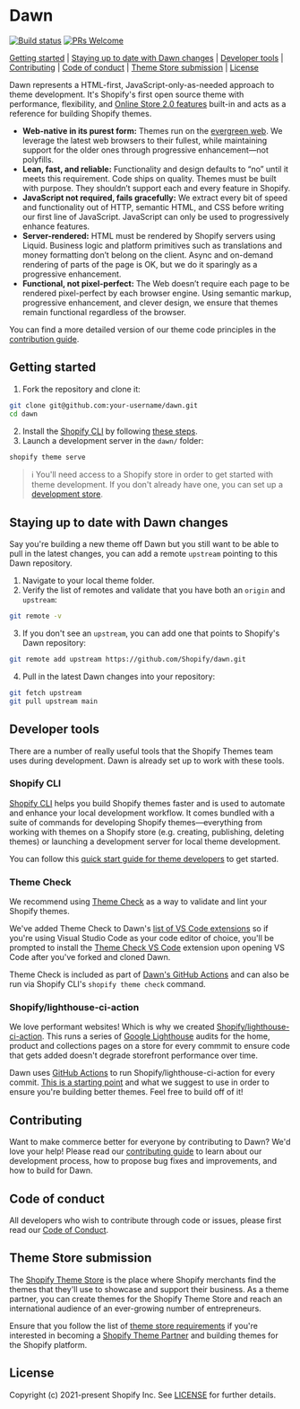 # Dawn

[![Build status](https://github.com/shopify/dawn/actions/workflows/lighthouse-ci.yml/badge.svg?branch=main)](https://github.com/Shopify/dawn/actions/workflows/lighthouse-ci.yml?query=branch%3Amain)
[![PRs Welcome](https://img.shields.io/badge/PRs-welcome-brightgreen.svg?color=informational)](/CONTRIBUTING.md)

[Getting started](#getting-started) |
[Staying up to date with Dawn changes](#staying-up-to-date-with-dawn-changes) |
[Developer tools](#developer-tools) |
[Contributing](#contributing) |
[Code of conduct](#code-of-conduct) |
[Theme Store submission](#theme-store-submission) |
[License](#license)

Dawn represents a HTML-first, JavaScript-only-as-needed approach to theme development. It's Shopify's first open source theme with performance, flexibility, and [Online Store 2.0 features](https://www.shopify.com/partners/blog/shopify-online-store) built-in and acts as a reference for building Shopify themes.

* **Web-native in its purest form:** Themes run on the [evergreen web](https://www.w3.org/2001/tag/doc/evergreen-web/). We leverage the latest web browsers to their fullest, while maintaining support for the older ones through progressive enhancement—not polyfills.
* **Lean, fast, and reliable:** Functionality and design defaults to “no” until it meets this requirement. Code ships on quality. Themes must be built with purpose. They shouldn’t support each and every feature in Shopify.
* **JavaScript not required, fails gracefully:** We extract every bit of speed and functionality out of HTTP, semantic HTML, and CSS before writing our first line of JavaScript. JavaScript can only be used to progressively enhance features.
* **Server-rendered:** HTML must be rendered by Shopify servers using Liquid. Business logic and platform primitives such as translations and money formatting don’t belong on the client. Async and on-demand rendering of parts of the page is OK, but we do it sparingly as a progressive enhancement.
* **Functional, not pixel-perfect:** The Web doesn’t require each page to be rendered pixel-perfect by each browser engine. Using semantic markup, progressive enhancement, and clever design, we ensure that themes remain functional regardless of the browser.

You can find a more detailed version of our theme code principles in the [contribution guide](https://github.com/Shopify/dawn/blob/main/.github/CONTRIBUTING.md#theme-code-principles).

## Getting started

1. Fork the repository and clone it:
```sh
git clone git@github.com:your-username/dawn.git
cd dawn
```
2. Install the [Shopify CLI](https://github.com/Shopify/shopify-cli) by following [these steps](https://shopify.dev/themes/tools/cli/installation).
3. Launch a development server in the `dawn/` folder:
```sh
shopify theme serve
```

>:information_source: You'll need access to a Shopify store in order to get started with theme development. If you don't already have one, you can set up a [development store](https://shopify.dev/themes/tools/development-stores).

## Staying up to date with Dawn changes

Say you're building a new theme off Dawn but you still want to be able to pull in the latest changes, you can add a remote `upstream` pointing to this Dawn repository.

1. Navigate to your local theme folder.
2. Verify the list of remotes and validate that you have both an `origin` and `upstream`:
```sh
git remote -v
```
3. If you don't see an `upstream`, you can add one that points to Shopify's Dawn repository:
```sh
git remote add upstream https://github.com/Shopify/dawn.git
```
4. Pull in the latest Dawn changes into your repository:
```sh
git fetch upstream
git pull upstream main
```

## Developer tools

There are a number of really useful tools that the Shopify Themes team uses during development. Dawn is already set up to work with these tools.

### Shopify CLI

[Shopify CLI](https://github.com/Shopify/shopify-cli) helps you build Shopify themes faster and is used to automate and enhance your local development workflow. It comes bundled with a suite of commands for developing Shopify themes—everything from working with themes on a Shopify store (e.g. creating, publishing, deleting themes) or launching a development server for local theme development.

You can follow this [quick start guide for theme developers](https://github.com/Shopify/shopify-cli#quick-start-guide-for-theme-developers) to get started.

### Theme Check

We recommend using [Theme Check](https://github.com/shopify/theme-check) as a way to validate and lint your Shopify themes.

We've added Theme Check to Dawn's [list of VS Code extensions](https://github.com/Shopify/dawn/blob/update-README/.vscode/extensions.json) so if you're using Visual Studio Code as your code editor of choice, you'll be prompted to install the [Theme Check VS Code](https://marketplace.visualstudio.com/items?itemName=Shopify.theme-check-vscode) extension upon opening VS Code after you've forked and cloned Dawn.

Theme Check is included as part of [Dawn's GitHub Actions](https://github.com/Shopify/dawn/tree/main/.github/workflows) and can also be run via Shopify CLI's `shopify theme check` command.

### Shopify/lighthouse-ci-action

We love performant websites! Which is why we created [Shopify/lighthouse-ci-action](https://github.com/Shopify/lighthouse-ci-action). This runs a series of [Google Lighthouse](https://developers.google.com/web/tools/lighthouse) audits for the home, product and collections pages on a store for every commmit to ensure code that gets added doesn't degrade storefront performance over time.

Dawn uses [GitHub Actions](https://github.com/features/actions) to run Shopify/lighthouse-ci-action for every commit. [This is a starting point](https://github.com/Shopify/dawn/blob/main/.github/workflows/lighthouse-ci.yml) and what we suggest to use in order to ensure you're building better themes. Feel free to build off of it!

## Contributing

Want to make commerce better for everyone by contributing to Dawn? We'd love your help! Please read our [contributing guide](https://github.com/Shopify/dawn/blob/main/.github/CONTRIBUTING.md) to learn about our development process, how to propose bug fixes and improvements, and how to build for Dawn.

## Code of conduct

All developers who wish to contribute through code or issues, please first read our [Code of Conduct](https://github.com/Shopify/dawn/blob/main/.github/CODE_OF_CONDUCT.md).

## Theme Store submission

The [Shopify Theme Store](https://themes.shopify.com/) is the place where Shopify merchants find the themes that they'll use to showcase and support their business. As a theme partner, you can create themes for the Shopify Theme Store and reach an international audience of an ever-growing number of entrepreneurs.

Ensure that you follow the list of [theme store requirements](https://shopify.dev/themes/store/requirements) if you're interested in becoming a [Shopify Theme Partner](https://themes.shopify.com/services/themes/guidelines) and building themes for the Shopify platform.

## License

Copyright (c) 2021-present Shopify Inc. See [LICENSE](/LICENSE.md) for further details.

